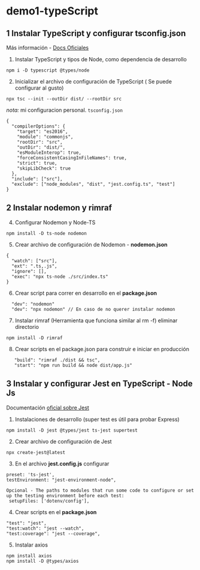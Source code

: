 # demo1-typeScript

## 1 Instalar TypeScript y configurar tsconfig.json

Más información - [Docs Oficiales](https://nodejs.org/en/learn/getting-started/nodejs-with-typescript)

1. Instalar TypeScript y tipos de Node, como dependencia de desarrollo

```
npm i -D typescript @types/node
```

2. Inicializar el archivo de configuración de TypeScript ( Se puede configurar al gusto)

```
npx tsc --init --outDir dist/ --rootDir src
```

_nota:_ mi configuracion personal. `tsconfig.json`

```
{
  "compilerOptions": {
    "target": "es2016",
    "module": "commonjs",
    "rootDir": "src",
    "outDir": "dist/",
    "esModuleInterop": true,
    "forceConsistentCasingInFileNames": true,
    "strict": true,
    "skipLibCheck": true
  },
  "include": ["src"],
  "exclude": ["node_modules", "dist", "jest.config.ts", "test"]
}
```

## 2 Instalar nodemon y rimraf

4. Configurar Nodemon y Node-TS

```
npm install -D ts-node nodemon
```

5. Crear archivo de configuración de Nodemon - **nodemon.json**

```
{
  "watch": ["src"],
  "ext": ".ts,.js",
  "ignore": [],
  "exec": "npx ts-node ./src/index.ts"
}
```

6. Crear script para correr en desarrollo en el **package.json**

```
  "dev": "nodemon"
  "dev": "npx nodemon" // En caso de no querer instalar nodemon
```

7. Instalar rimraf (Herramienta que funciona similar al rm -f) eliminar directorio

```
npm install -D rimraf
```

8. Crear scripts en el package.json para construir e iniciar en producción

```
   "build": "rimraf ./dist && tsc",
   "start": "npm run build && node dist/app.js"
```

## 3 Instalar y configurar Jest en TypeScript - Node Js

Documentación [oficial sobre Jest](https://jestjs.io/docs/getting-started)

1. Instalaciones de desarrollo (super test es útil para probar Express)

```
npm install -D jest @types/jest ts-jest supertest
```

2. Crear archivo de configuración de Jest

```
npx create-jest@latest
```

3. En el archivo **jest.config.js** configurar

```
preset: 'ts-jest',
testEnvironment: "jest-environment-node",

Opcional - The paths to modules that run some code to configure or set up the testing environment before each test:
 setupFiles: ['dotenv/config'],
```

4. Crear scripts en el **package.json**

```
"test": "jest",
"test:watch": "jest --watch",
"test:coverage": "jest --coverage",
```

5. Instalar axios

```
npm install axios
npm install -D @types/axios
```

